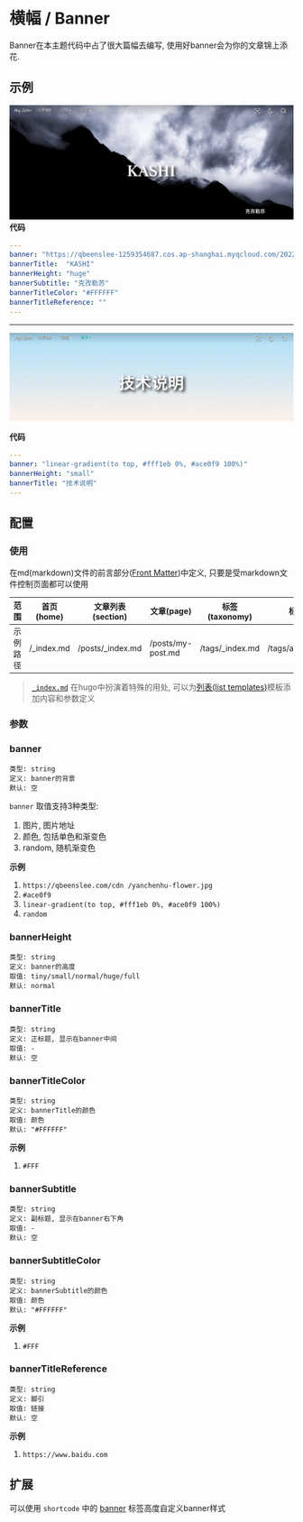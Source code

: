 # 横幅 / Banner

Banner在本主题代码中占了很大篇幅去编写, 使用好banner会为你的文章锦上添花.

## 示例

![](https://raw.githubusercontent.com/qbeenslee/CDN/master/screenshot/2022/04-27/03451266e-20220427032855.png)
**代码**
``` yaml
---
banner: "https://qbeenslee-1259354687.cos.ap-shanghai.myqcloud.com/202204/img6416sf.png"
bannerTitle:  "KASHI"
bannerHeight: "huge"
bannerSubtitle: "克孜勒苏"
bannerTitleColor: "#FFFFFF"
bannerTitleReference: ""
---
```

----

![](https://raw.githubusercontent.com/qbeenslee/CDN/master/screenshot/2022/04-27/034810136-20220427034748.png)

**代码**
``` yaml
---
banner: "linear-gradient(to top, #fff1eb 0%, #ace0f9 100%)"
bannerHeight: "small"
bannerTitle: "技术说明"
---
```
## 配置

### 使用

在md(markdown)文件的前言部分([Front Matter](https://gohugo.io/content-management/front-matter/))中定义, 只要是受markdown文件控制页面都可以使用
 
| 范围     | 首页(home)  | 文章列表(section) | 文章(page)                | 标签(taxonomy)   | 标签列表(term)           |
|----------|-------------|-------------------|---------------------------|------------------|--------------------------|
| 示例路径 | /_index.md | /posts/_index.md | /posts/my-post.md | /tags/_index.md | /tags/awesome/_index.md |

>  [`_index.md`](https://gohugo.io/content-management/organization/#index-pages-_indexmd) 在hugo中扮演着特殊的用处, 可以为[列表(list templates)](https://gohugo.io/templates/lists/)模板添加内容和参数定义 

### 参数

### banner

```
类型: string
定义: banner的背景
默认: 空
```

`banner` 取值支持3种类型:
1. 图片, 图片地址
2. 颜色, 包括单色和渐变色
3. random, 随机渐变色 

**示例**

1. `https://qbeenslee.com/cdn /yanchenhu-flower.jpg`
2. `#ace0f9`
3. `linear-gradient(to top, #fff1eb 0%, #ace0f9 100%)`
4. `random`



### bannerHeight

```
类型: string
定义: banner的高度
取值: tiny/small/normal/huge/full
默认: normal
```

### bannerTitle

```
类型: string
定义: 正标题, 显示在banner中间
取值: -
默认: 空
```

### bannerTitleColor

```
类型: string
定义: bannerTitle的颜色
取值: 颜色
默认: "#FFFFFF"
```


**示例**

1. `#FFF`

### bannerSubtitle

```
类型: string
定义: 副标题, 显示在banner右下角
取值: -
默认: 空
```

### bannerSubtitleColor

```
类型: string
定义: bannerSubtitle的颜色
取值: 颜色
默认: "#FFFFFF"
```

**示例**

1. `#FFF`

### bannerTitleReference

```
类型: string
定义: 脚引
取值: 链接
默认: 空
```
**示例**

1. `https://www.baidu.com`


## 扩展


可以使用 `shortcode` 中的 [banner](shortcodes/banner.md) 标签高度自定义banner样式
